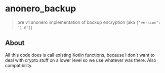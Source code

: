 # anonero_backup

> pre v1 anonero implementation of backup encryption (aka `{"version": "1.0"}`)

## About

All this code does is call existing Kotlin functions, because I don't want to deal with crypto stuff on a lower level so we use whatever was there. Also compatibility.